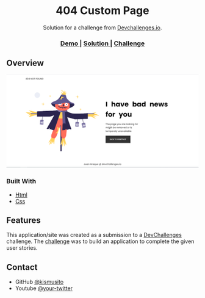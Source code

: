 <!-- Please update value in the {}  -->

<h1 align="center">404 Custom Page</h1>

<div align="center">
   Solution for a challenge from  <a href="http://devchallenges.io" target="_blank">Devchallenges.io</a>.
</div>

<div align="center">
  <h3>
    <a href="https://{kismusito.github.io/challangeOne/}">
      Demo
    </a>
    <span> | </span>
    <a href="https://{kismusito.github.io/challangeOne/}">
      Solution
    </a>
    <span> | </span>
    <a href="https://devchallenges.io/challenges/wBunSb7FPrIepJZAg0sY">
      Challenge
    </a>
  </h3>
</div>


<!-- OVERVIEW -->

## Overview

![screenshot](/img/image_preview.png)

### Built With

<!-- This section should list any major frameworks that you built your project using. Here are a few examples.-->

- [Html](https://www.w3.org/)
- [Css](https://www.w3.org/)

## Features

<!-- List the features of your application or follow the template. Don't share the figma file here :) -->

This application/site was created as a submission to a [DevChallenges](https://devchallenges.io/challenges) challenge. The [challenge](https://devchallenges.io/challenges/wBunSb7FPrIepJZAg0sY) was to build an application to complete the given user stories.

## Contact

- GitHub [@kismusito](https://{github.com/kismusito})
- Youtube [@your-twitter](https://{youtube.com/kismusito})
